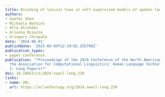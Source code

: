 ```yaml
---
title: Encoding of lexical tone in self-supervised models of spoken language
authors:
- Gaofei Shen
- Michaela Watkins
- Afra Alishahi
- Arianna Bisazza
- Grzegorz Chrupała
date: '2024-06-01'
publishDate: '2025-09-04T12:19:02.255790Z'
publication_types:
- paper-conference
publication: '*Proceedings of the 2024 Conference of the North American Chapter of
  the Association for Computational Linguistics: Human Language Technologies (Volume
  1: Long Papers)*'
doi: 10.18653/v1/2024.naacl-long.239
links:
- name: URL
  url: https://aclanthology.org/2024.naacl-long.239
---
```

